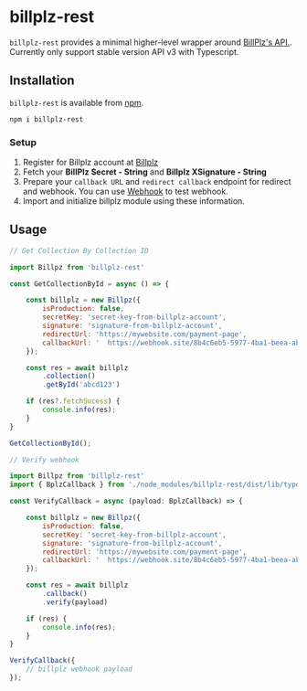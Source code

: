 # billplz-rest
`billplz-rest` provides a minimal higher-level wrapper around [BillPlz's API.](https://www.billplz-sandbox.com/api).
Currently only support stable version API v3 with Typescript.

## Installation
`billplz-rest` is available from [npm](https://www.npmjs.com/package/billplz-rest).

```shell
npm i billplz-rest
```

### Setup
1. Register for Billplz account at [Billplz](https://www.billplz.com/)
2. Fetch your **BillPlz Secret - String** and **Billplz XSignature - String**
3. Prepare your `callback URL` and `redirect callback` endpoint for redirect and webhook. You can use [Webhook](https://webhook.site/) to test webhook.
4. Import and initialize billplz module using these information.

## Usage

```javascript
// Get Collection By Collection ID

import Billpz from 'billplz-rest'

const GetCollectionById = async () => {

    const billplz = new Billpz({
        isProduction: false,
        secretKey: 'secret-key-from-billplz-account',
        signature: 'signature-from-billplz-account',
        redirectUrl: 'https://mywebsite.com/payment-page',
        callbackUrl: ' 	https://webhook.site/8b4c6eb5-5977-4ba1-beea-abcd12345',
    });

    const res = await billplz
        .collection()
        .getById('abcd123')

    if (res?.fetchSucess) {
        console.info(res);
    }
}

GetCollectionById();
```

```javascript
// Verify webhook

import Billpz from 'billplz-rest'
import { BplzCallback } from './node_modules/billplz-rest/dist/lib/type'

const VerifyCallback = async (payload: BplzCallback) => {

    const billplz = new Billpz({
        isProduction: false,
        secretKey: 'secret-key-from-billplz-account',
        signature: 'signature-from-billplz-account',
        redirectUrl: 'https://mywebsite.com/payment-page',
        callbackUrl: ' 	https://webhook.site/8b4c6eb5-5977-4ba1-beea-abcd12345',
    });

    const res = await billplz
        .callback()
        .verify(payload)

    if (res) {
        console.info(res);
    }
}

VerifyCallback({
    // billplz webhook payload
});

```
